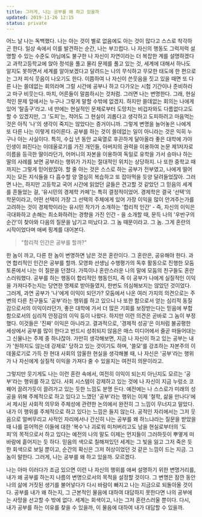```yaml
---
title: 그러게, 나는 공부를 왜 하고 있을까
updated: 2019-11-26 12:15
status: private
--- 
```


 어느 날 나는 독백했다. 나는 아는 것이 별로 없음에도 아는 것이 많다고 스스로 착각하곤 한다. 일상 속에서 이를 발견하는 순간, 나는 부끄럽다. 나 자신의 행동도 그럭저럭 설명할 수 있는 수준도 아님에도 불구한 나 자신이 자연이라는 더 복잡한 계를 설명하겠다고 과학고등학교에 앉아 정석을 풀고 물리 문제를 풀고 있는 것, 세계에 대해서 하나도 알지도 못하면서 세계를 알아보겠다고 달려드는 나의 무식하고 무모한 태도에 한 편으로는 그저 피식 웃음이 나오기도 한다.
 이쯤하여 나 자신이 쓴웃음을 짓고 있을 때면 또 다른 나는 쓸데없는 회의라며 그럴 시간에 공부나 하고 다가오는 시험 기간이나 준비하라고 마구 비웃는다. 마치, 어른들이 말씀하시는 것처럼. 그러면 나는 변명한다. 그래, 현실적인 문제 앞에서는 누구나 그렇게 말할 수밖에 없겠지. 하지만 쓸데없는 회의는 나에게 있어 '탈출구'라고. 네 딴에는 현실적인 문제로부터 도망치는 비겁자와도 다름없다고도 할 수 있겠지만, 그 '도피'는, 적어도 그 현실이 괴롭다고 생각하고 도피하려고 마음먹는 것은 아직 '나'의 생각이 죽지는 않았다는 증거이니까.
 그렇게 변명을 늘어놓은 나에게 또 다른 나는 이렇게 타이른다. 공부를 하는 것이 쓸데없는 일이 아니라는 것은 익히 누구나 아는 사실이다. 특히, 수십 년 동안 교육열로 후끈하게 달아올라 좋은 대학에 가야 인생이 펴진다는 이데올로기를 가진 개인들, 아버지의 권력을 이용하여 논문 제1저자로 이름을 등극한 딸이라던가, 어머니의 자본을 이용하여 독일로 유학을 가서 승마나 하는 딸의 사례를 보면 공부라는 행위가 가지는 절대적인 위치는 상당하지. 나 또한 중학교 때까지는 그렇게 믿어왔잖아. 할 줄 아는 것은 스스로 하는 공부가 전부였고, 나에게 떨어지는 모든 지식들을 다 흡수할 양 열심히 복습하고 또 잡아먹을 듯양 달려들었잖아. 
 그러면 나는, 하지만 고등학교 국어 시간에 읽었던 글들은 견고할 것 같았던 그 믿음의 세계를 흔들었는 걸, '유시민의 경제학 카페'는 특히 결정적이었어.
 경제학은 결국 '선택'의 학문이라고, 어떤 선택이 가장 그 선택의 주체에게 있어 가장 이익을 많이 안겨주는가를 고려하는 것이 경제학이라는 유시민 작가가 소개하는 '합리적 인간' - 즉, 자신의 이익은 극대화하고 손해는 최소화하려는 경향을 가진 인간 - 을 소개할 때, 문득 나의 '우반구의 순간'이 찾아와 다음의 질문을 남기고 떠났다고. 그 놈 때문이라고. 그 놈. 그게 혼란의 시작이었다며 애써 핑계를 대어본다.

> "합리적 인간은 공부를 할까?"

한 놈이 까고, 다른 한 놈이 변명하면 남은 것은 혼란이다. 그 혼란은, 공유해야 한다. 과연 합리적인 인간은 공부를 할까. 모영화 선생님 수행평가의 독후 활동으로 진행한 모둠 토론에서 나는 이 질문을 던졌다. 가뜩이나 혼란스러운 나의 말에 모둠의 친구들도 혼란스러워했다. 공부를 하는 행동이 합리적인 행동인지, 즉 이 공부가 나에게 실질적인 이익을 가져다주는지는 당연한 명제로 받아들였지, 한번도 의심해보지는 않았던 것이었다. 그러게, 과연 공부가 '나'에게 이익이 되던가? 모둠에서 나온 여러 가지의 의견으로는 주변의 다른 친구들도 '공부'라는 행위를 하고 있으니 나 또한 함으로서 얻는 심리적 동질감으로서의 이익이라던가, 좋은 대학에 가서 더 많은 기회를 보장받는다는 믿음에 부합함으로서의 심리적 안정감의 이익 등이 나왔다. 하지만 이런 의견은 곧바로 그 놈이 부정했다. 이것들은 '진짜' 이익은 아니라고. 결과적으로, '경제적 성공'은 이처럼 불공평한 세상에서 공부를 많이 한다고 반드시 성취되지 않음은 매스 미디어에서 줄곧 떠들어대는 그 신물나는 주제 중 하나잖아. 가만히 생각해보면, 지금 나 자신이 하고 있는 공부는 내가 '원하지도 않는데 강제로' 당하고 있는 것이기도 하며, '쓸모'를 강조하는 자본주의 이데올로기로 가득 찬 현대 사회의 암울한 현실을 생각해볼 때, 나 자신은 '공부'라는 행위가 나 자신에게 실질적 이익을 가져다 줄 수 있을지는 여전히 의문이라고.

 그렇지만 웃기게도 나는 이런 혼란 속에서, 여전히 이익이 되는지 아닌지도 모르는 '공부'라는 행위를 하고 있다. 사회 시스템이 강제하고 있는 것에 나 자신이 지금 누렁소 코 꿰어 끌려가듯이 끌려가고 있는 듯한 느낌도 분명 든다. 예전에는 나 스스로가 미래의 성공을 위해 주체적으로 하고 있다고 느꼈던 '공부'라는 행위는 이제 '철학, 삶을 만나다'에서 제시된 사회적 의무와 주체성에 관련한 논의에서 완전히 그 느낌이 무너지고 말았다. 내가 이 행위를 주체적으로 하고 있다는 느낌은 들지 않는다. 공적인 자리에서는 그저 웃음으로 얼버무리고 사적인 자리에서나 간신히 나는 공부를 왜 하느냐라는 질문을 받았을 때 나를 뜯어먹은 이들에 대한 '복수'나 괴로워 미처버리고도 남을 현실로부터의 '도피'의 목적으로서 하고 있다는 예전의 나의 말도 이제는 먼지들이 그러하듯이 뿌옇게 떠 바람에 흩어지는 듯 하다. 믿음의 색으로 칠해져있던 세계는 그 빛을 잃고 그저 죽은 듯한 회색으로 보일 뿐이고, 순간의 확신은 그저 허상이었던 것 같은 느낌이 드는 지금. 그 놈이 말한다. 그러게, 나는 공부를 왜 하고 있을까. 모르겠다.

 나는 아마 이러다가 조금 있으면 이런 나 자신의 행위를 애써 설명하기 위한 변명거리를, 내가 왜 공부를 하는지 나름의 변명으로서의 목적을 설정할 것이다. 그 변명은 잠깐 동안 나의 삶에 거짓된 생기를 불어넣다가 다시 바람이 빠지고 나는 지금으로 되돌아올 것이다. 공부를 내가 왜 하는지, 그 근본적인 물음에 대하여 대답하지 못한다면 나의 공부에는 사망을 선고할 수 밖에 없다. 세계는 회색이고, 나는 그저 혼란스러울 뿐이다. 다시, 내가 공부를 하는 이유를 찾을 수 있을까, 이 물음에 대하여 내가 대답할 수 있을까.
